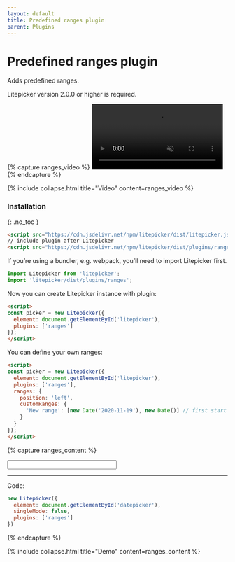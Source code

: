 ```yaml
---
layout: default
title: Predefined ranges plugin
parent: Plugins
---
```


# Predefined ranges plugin

Adds predefined ranges.

Litepicker version 2.0.0 or higher is required.

{% capture ranges_video %}
<video class="demo-video" autoplay="autoplay" muted loop preload="metadata">
    <source src="{{ '/assets/video/ranges.mp4' | relative_url }}" type="video/mp4">
</video>
{% endcapture %}

{% include collapse.html title="Video" content=ranges_video %}


### Installation
{: .no_toc }

```html
<script src="https://cdn.jsdelivr.net/npm/litepicker/dist/litepicker.js"></script>
// include plugin after Litepicker
<script src="https://cdn.jsdelivr.net/npm/litepicker/dist/plugins/ranges.js"></script>
```

If you’re using a bundler, e.g. webpack, you’ll need to import Litepicker first.

```ts
import Litepicker from 'litepicker';
import 'litepicker/dist/plugins/ranges';
```

Now you can create Litepicker instance with plugin:

```html
<script>
const picker = new Litepicker({ 
  element: document.getElementById('litepicker'),
  plugins: ['ranges']
});
</script>
```

You can define your own ranges:

```html
<script>
const picker = new Litepicker({ 
  element: document.getElementById('litepicker'),
  plugins: ['ranges'],
  ranges: {
    position: 'left',
    customRanges: {
      'New range': [new Date('2020-11-19'), new Date()] // first start date then end date.
    }
  }
});
</script>
```

{% capture ranges_content %}
<div style="display:flex">
  <input id="input-ranges" class="form-control" style="width: 250px" readonly/>
</div>
<div class="demo-wrapper" data-cfg="ranges"></div>

---

Code:

```js
new Litepicker({
  element: document.getElementById('datepicker'),
  singleMode: false,
  plugins: ['ranges']
})
```
{% endcapture %}

{% include collapse.html title="Demo" content=ranges_content %}